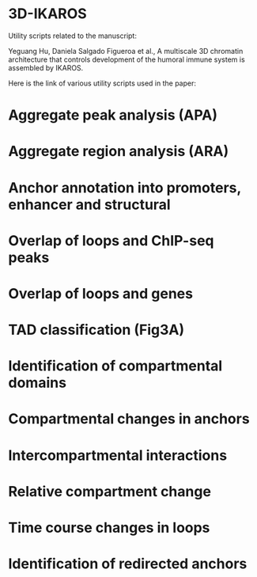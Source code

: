 # 3D-IKAROS

Utility scripts related to the manuscript:

Yeguang Hu, Daniela Salgado Figueroa et al., A multiscale 3D chromatin architecture that controls development of the humoral immune system is assembled by IKAROS.

Here is the link of various utility scripts used in the paper:

Aggregate peak analysis (APA)
==============================

Aggregate region analysis (ARA)
================================

Anchor annotation into promoters, enhancer and structural
===================================================================

Overlap of loops and ChIP-seq peaks
====================================

Overlap of loops and genes
===========================

TAD classification (Fig3A)
===========================

Identification of compartmental domains
==========================================

Compartmental changes in anchors
=================================

Intercompartmental interactions
================================

Relative compartment change
==============================

Time course changes in loops
==============================

Identification of redirected anchors
=====================================



